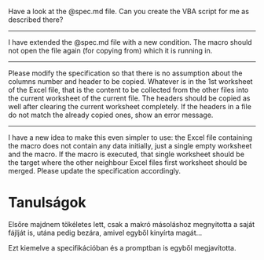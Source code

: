 Have a look at the @spec.md file. Can you create the VBA script for me as described there?

---

I have extended the @spec.md file with a new condition. The macro should not open the file again (for copying from) which it is running in.

---

Please modify the specification so that there is no assumption about the columns number and header to be copied. Whatever is in the 1st worksheet of the Excel file, that is the content to be collected from the other files into the current worksheet of the current file. The headers should be copied as well after clearing the current worksheet completely. If the headers in a file do not match the already copied ones, show an error message.

----

I have a new idea to make this even simpler to use: the Excel file containing the macro does not contain any data initially, just a single empty worksheet and the macro. If the macro is executed, that single worksheet should be the target where the other neighbour Excel files first worksheet should be merged. Please update the specification accordingly.

# Tanulságok

Elsőre majdnem tökéletes lett, csak a makró másoláshoz megnyitotta a saját fájlját is, utána pedig bezára, amivel egyből kinyírta magát...

Ezt kiemelve a specifikációban és a promptban is egyből megjavította.
